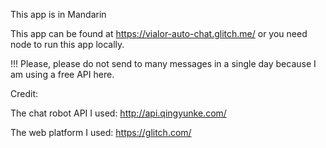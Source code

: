 This app is in Mandarin

This app can be found at https://vialor-auto-chat.glitch.me/ or you need node to run this app locally.

!!! Please, please do not send to many messages in a single day because I am using a free API here.



Credit:

The chat robot API I used: http://api.qingyunke.com/

The web platform I used: https://glitch.com/

